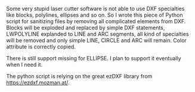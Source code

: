 Some very stupid laser cutter software is not able to use DXF specialties like
blocks, polylines, ellipses and so on. So I wrote this piece of Python script
for sanitizing files by removing all complicated elements from DXF. Blocks will
be exploded and replaced by simple DXF statements, LWPOLYLINE explanded to LINE
and ARC segments, all kind of specialties will be removed and only simple LINE,
CIRCLE and ARC will remain. Color attribute is correctly copied.

There is still support missing for ELLIPSE. I plan to support it eventually
when I need it.

The python script is relying on the great ezDXF library from
https://ezdxf.mozman.at/.
